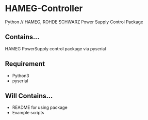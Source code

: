 # HAMEG-Controller
Python // HAMEG, ROHDE SCHWARZ Power Supply Control Package


## Contains...
HAMEG PowerSupply control package via pyserial

## Requirement
* Python3
* pyserial

## Will Contains...
* README for using package
* Example scripts
